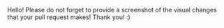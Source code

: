 Hello! Please do not forget to provide a screenshot of the visual changes that your pull request makes! Thank you! :)
